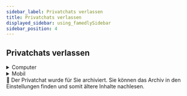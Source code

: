 ```yaml
---
sidebar_label: Privatchats verlassen
title: Privatchats verlassen
displayed_sidebar: using_famedlySidebar
sidebar_position: 4
---
```


## Privatchats verlassen


<details>
<summary>Computer</summary>

1. Klicken Sie auf ℹ in der rechten oberen Ecke des Bildschirms eines Privatchats, um die Details zu öffnen.
2. Klicken Sie auf **Chat verlassen**.
3. Klicken Sie auf **Beenden**.

</details>


<details>
<summary>Mobil</summary>

1. Tippe auf die Kopfzeile eines Privatchats, um die Details zu öffnen.
2. Tippen Sie auf **Chat verlassen** am unteren Ende der Seite.
3. Wählen Sie **Ja**

</details>

<aside>
🚧 Der Privatchat wurde für Sie archiviert. Sie können das Archiv in den Einstellungen finden und somit ältere Inhalte nachlesen.

</aside>